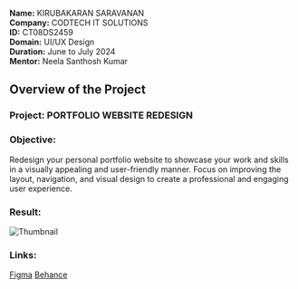 **Name:** KIRUBAKARAN SARAVANAN  
**Company:** CODTECH IT SOLUTIONS  
**ID:** CT08DS2459  
**Domain:** UI/UX Design  
**Duration:** June to July 2024  
**Mentor:** Neela Santhosh Kumar   

## Overview of the Project

### Project: PORTFOLIO WEBSITE REDESIGN

### Objective:
Redesign your personal portfolio website to showcase your work and skills in a visually appealing and user-friendly manner. Focus on improving the layout, navigation, and visual design to create a professional and engaging user experience.

### Result:
![Thumbnail](https://github.com/kirubakaran-saravanan/CODTECH-Task1/assets/93890704/8702e217-fb43-4ef4-918a-913f02a901a5)

### Links:
[Figma](https://www.figma.com/community/file/1390719703531463306/personal-portfolio)
[Behance](https://www.behance.net/gallery/202500139/Kirubakaran-Portfolio)
